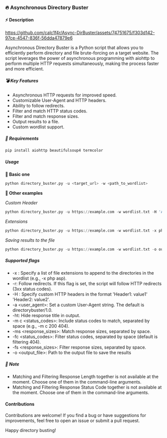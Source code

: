 ### 🔥 Asynchronous Directory Buster

#### ⚡ Description


https://github.com/calc1f4r/Async-DirBuster/assets/74751675/f303d142-97ce-4547-836f-56dda47879e6


Asynchronous Directory Buster is a Python script that allows you to efficiently perform directory and file brute-forcing on a target website. The script leverages the power of asynchronous programming with aiohttp to perform multiple HTTP requests simultaneously, making the process faster and more efficient.

##### 💣 Key Features

- Asynchronous HTTP requests for improved speed.
- Customizable User-Agent and HTTP headers.
- Ability to follow redirects.
- Filter and match HTTP status codes.
- Filter and match response sizes.
- Output results to a file.
- Custom wordlist support.

##### 🧾 Requirements

```python
pip install aiohttp beautifulsoup4 termcolor
```

##### Usage

**📌 Basic one**

```python
python directory_buster.py -u <target_url> -w <path_to_wordlist>
```

**📌 Other examples**

_Custom Header_

```python
python directory_buster.py -u https://example.com -w wordlist.txt -H 'Authorization: Bearer token'
```

_Extensions_

```python
python directory_buster.py -u https://example.com -w wordlist.txt -x php asp
```

_Saving results to the file_

```python
python directory_buster.py -u https://example.com -w wordlist.txt -o output.txt
```

##### Supported flags

- -x <extensions>: Specify a list of file extensions to append to the directories in the wordlist (e.g., -x php asp).
- -r: Follow redirects. If this flag is set, the script will follow HTTP redirects (3xx status codes).
- -H <headers>: Specify custom HTTP headers in the format 'Header1: value1' 'Header2: value2'.
- -a <user_agent>: Set a custom User-Agent string. The default is directorybuster/1.0.
- -ht: Hide response title in output.
- -m c <status_codes>: Include status codes to match, separated by space (e.g., -m c 200 404).
- -ms <response_sizes>: Match response sizes, separated by space.
- -fc <status_codes>: Filter status codes, separated by space (default is filtering 404).
- -fs <response_sizes>: Filter response sizes, separated by space.
- -o <output_file>: Path to the output file to save the results

##### 🔴 Note

- Matching and Filtering Response Length together is not available at the moment. Choose one of them in the command-line arguments.
- Matching and Filtering Response Status Code together is not available at the moment. Choose one of them in the command-line arguments.

#### Contributions

Contributions are welcome! If you find a bug or have suggestions for improvements, feel free to open an issue or submit a pull request.

Happy directory busting! 
